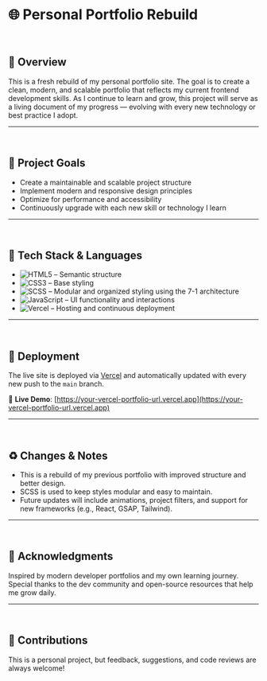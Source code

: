 # 🌐 Personal Portfolio Rebuild
<br>

## 📝 Overview

This is a fresh rebuild of my personal portfolio site. The goal is to create a clean, modern, and scalable portfolio that reflects my current frontend development skills. As I continue to learn and grow, this project will serve as a living document of my progress — evolving with every new technology or best practice I adopt.

---

<br>

## 🎯 Project Goals

- Create a maintainable and scalable project structure
- Implement modern and responsive design principles
- Optimize for performance and accessibility
- Continuously upgrade with each new skill or technology I learn

---

<br>

## 🧰 Tech Stack & Languages

- ![HTML5](https://img.shields.io/badge/HTML5-E34F26?style=for-the-badge&logo=html5&logoColor=white) – Semantic structure
- ![CSS3](https://img.shields.io/badge/CSS3-1572B6?style=for-the-badge&logo=css3&logoColor=white) – Base styling
- ![SCSS](https://img.shields.io/badge/SCSS-CC6699?style=for-the-badge&logo=sass&logoColor=white) – Modular and organized styling using the 7-1 architecture
- ![JavaScript](https://img.shields.io/badge/JavaScript-F7DF1E?style=for-the-badge&logo=javascript&logoColor=black) – UI functionality and interactions
- ![Vercel](https://img.shields.io/badge/Vercel-000000?style=for-the-badge&logo=vercel&logoColor=white) – Hosting and continuous deployment

---

<br>

## 🚀 Deployment

The live site is deployed via [Vercel](https://vercel.com) and automatically updated with every new push to the `main` branch.

🔗 **Live Demo**: [https://your-vercel-portfolio-url.vercel.app](https://your-vercel-portfolio-url.vercel.app)

---

<br>

## ♻️ Changes & Notes

- This is a rebuild of my previous portfolio with improved structure and better design.
- SCSS is used to keep styles modular and easy to maintain.
- Future updates will include animations, project filters, and support for new frameworks (e.g., React, GSAP, Tailwind).

---

<br>

## 🙌 Acknowledgments

Inspired by modern developer portfolios and my own learning journey. Special thanks to the dev community and open-source resources that help me grow daily.

---

<br>

## 🤝 Contributions

This is a personal project, but feedback, suggestions, and code reviews are always welcome!
